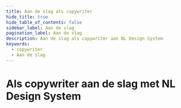 ```yaml
---
title: Aan de slag als copywriter
hide_title: true
hide_table_of_contents: false
sidebar_label: Aan de slag
pagination_label: Aan de slag
description: Aan de slag als copywriter aan NL Design System
keywords:
  - copywriter
  - Aan de slag
---
```


# Als copywriter aan de slag met NL Design System
